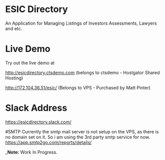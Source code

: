 # ESIC Directory
An Application for Managing Listings of Investors Assessments, Lawyers and etc.

# Live Demo
Try out the live demo at 

http://esicdirectory.ctsdemo.com (belongs to ctsdemo - Hostgator Shared Hosting)

http://172.104.36.51/esic/ (Belongs to VPS - Purchased by Matt Pinter)
# Slack Address
https://esicdirectory.slack.com/


#SMTP
Currently the smtp mail server is not setup on the VPS, as there is no domain set on it.
So i am using the 3rd party smtp service for now.
https://app.smtp2go.com/reports/details/

_**Note:** Work In Progress.
